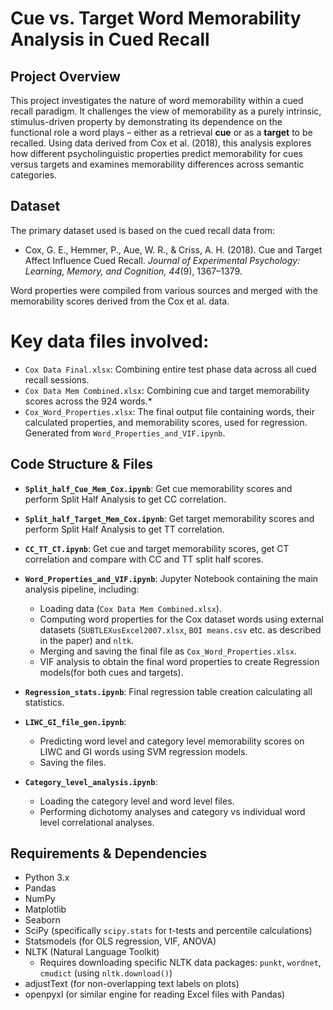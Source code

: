 # Cue vs. Target Word Memorability Analysis in Cued Recall

## Project Overview

This project investigates the nature of word memorability within a cued recall paradigm. It challenges the view of memorability as a purely intrinsic, stimulus-driven property by demonstrating its dependence on the functional role a word plays – either as a retrieval **cue** or as a **target** to be recalled. Using data derived from Cox et al. (2018), this analysis explores how different psycholinguistic properties predict memorability for cues versus targets and examines memorability differences across semantic categories.



## Dataset

The primary dataset used is based on the cued recall data from:
*   Cox, G. E., Hemmer, P., Aue, W. R., & Criss, A. H. (2018). Cue and Target Affect Influence Cued Recall. *Journal of Experimental Psychology: Learning, Memory, and Cognition, 44*(9), 1367–1379.

Word properties were compiled from various sources and merged with the memorability scores derived from the Cox et al. data. 

# Key data files involved:
*   `Cox Data Final.xlsx`: Combining entire test phase data across all cued recall sessions.
*   `Cox Data Mem Combined.xlsx`: Combining cue and target memorability scores across the 924 words.*  
*   `Cox_Word_Properties.xlsx`: The final output file containing words, their calculated properties, and memorability scores, used for regression. Generated from `Word_Properties_and_VIF.ipynb`.


## Code Structure & Files

*   **`Split_half_Cue_Mem_Cox.ipynb`**: Get cue memorability scores and perform Split Half Analysis to get CC correlation.
*   **`Split_half_Target_Mem_Cox.ipynb`**: Get target memorability scores and perform Split Half Analysis to get TT correlation.
*   **`CC_TT_CT.ipynb`**: Get cue and target memorability scores, get CT correlation and compare with CC and TT split half scores.


*   **`Word_Properties_and_VIF.ipynb`**: Jupyter Notebook containing the main analysis pipeline, including:
    *   Loading data (`Cox Data Mem Combined.xlsx`).
    *   Computing word properties for the Cox dataset words using external datasets (`SUBTLEXusExcel2007.xlsx`, `BOI means.csv` etc. as described in the paper) and `nltk`.
    *   Merging and saving the final file as `Cox_Word_Properties.xlsx`.
    *   VIF analysis to obtain the final word properties to create Regression models(for both cues and targets).
*   **`Regression_stats.ipynb`**: Final regression table creation calculating all statistics. 


*   **`LIWC_GI_file_gen.ipynb`**: 
    * Predicting word level and category level memorability scores on LIWC and GI words using SVM regression models.
    * Saving the files.
*   **`Category_level_analysis.ipynb`**:
    * Loading the category level and word level files.
    * Performing dichotomy analyses and category vs individual word level correlational analyses.

  

## Requirements & Dependencies

*   Python 3.x
*   Pandas
*   NumPy
*   Matplotlib
*   Seaborn
*   SciPy (specifically `scipy.stats` for t-tests and percentile calculations)
*   Statsmodels (for OLS regression, VIF, ANOVA)
*   NLTK (Natural Language Toolkit)
    *   Requires downloading specific NLTK data packages: `punkt`, `wordnet`, `cmudict` (using `nltk.download()`)
*   adjustText (for non-overlapping text labels on plots)
*   openpyxl (or similar engine for reading Excel files with Pandas)
